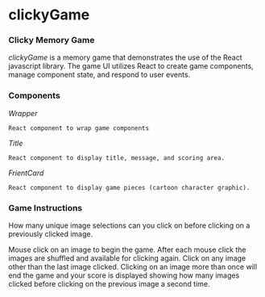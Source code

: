 # clickyGame

### Clicky Memory Game

*clickyGame* is a memory game that demonstrates the use of the React javascript library.  The game UI utilizes React to create game components, manage component state, and respond to user events.

### Components

*Wrapper*

    React component to wrap game components

*Title*

    React component to display title, message, and scoring area.

*FrientCard*

    React component to display game pieces (cartoon character graphic).

### Game Instructions

How many unique image selections can you click on before clicking on a previously clicked image.

Mouse click on an image to begin the game.  After each mouse click the images are shuffled and available for clicking again.  Click on any image other than the last image clicked.  Clicking on an image more than once will end the game and your score is displayed showing how many images clicked before clicking on the previous image a second time.
